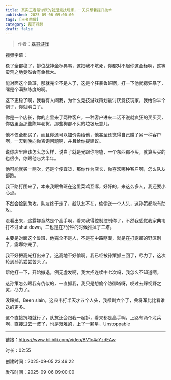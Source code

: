 ```yaml
---
title: 其实王者最讨厌的就是竞技玩家，一天只想着提升技术
published: 2025-09-06 09:00:00
tags: [王者荣耀]
category: 磊哥视频
draft: false
---
```



> 作者：[磊哥游戏](https://space.bilibili.com/268941858)

视频字幕：

稳了全都稳了，排位战神金标典韦，这把我不坑死，你都对不起你这金标啊，这等蛮荒之地竟然会有金标大。

能对面这个鲁班，那就完全不是人了，这是个狂暴鲁班啊，打一下他就摁狂暴了，嘿是个满熟练度的啊。

这下更稳了啊，我看有人问我，为什么竞技游戏策划最讨厌竞技玩家，我给你举个例子，你就明白了。

你是一个店长，你的店里来了两种客户，一种客户进来二话不说就疯狂的买买买，你店里面那些陈年老货，那些狗都不买的垃圾玩意儿。

他不仅全都买了，而且你还可以加价卖给他，他甚至还觉得自己赚了另一种客户啊，一天到晚向你咨询问题啊，并且给你提建议。

说你店里应该怎么怎么样，说白了就是光跟你唠嗑，一个东西都不买，就算买买的也很少，你跟他唠大半年。

他可能就买一两次，还是个便宜货，那你作为店长，你喜欢哪种客户啊，怎么队友都跑。

我下路打团来了，本来我跟鲁班在这里菜鸡互啄，好好的，来这么多人，我还要小心点。

不然会捡到助攻，队友终于走了，趁队友不在，偷偷送一个人头，这孙策都能有助攻。

没看出来，这露娜竟然是个高手啊，看来我得控制控制你了，不然我感觉我家典韦打不过shut down，二也是在7分钟的时候推掉了二塔。

主要是对面这个鲁班，他完全不是人，不是在中路瞎混，就是在打露娜的野区别了，露娜你完了。

我不好把高光打出来了，这高地不好偷啊，我已经被孙策抓三回了，尽力了，这次轮到孙策尝尝苦头了。

帮他打一下，开始撤退，例无虚发啊，我大招连续中七次吗，我怎么不知道啊。

这孙策怎么跟我有仇似的，一直抓我，我只是想偷个防御塔呀，哎过去踩视野之灵，尽力了。

没踩掉，Been slain，这典韦打半天才五个人头，我都剩六个了，典将军比比看谁送的更多。

这个直接抗塔就行了，队友还会跟我一起拆，看来都是高手啊，上路有两个龙兵啊，直接过去一波了，也是艰难的，上了一颗星，Unstoppable

---

链接：https://www.bilibili.com/video/BV1c4aYzdEAw

时长：02:55

创建时间：2025-09-05 23:46:22

发布时间：2025-09-06 09:00:00
